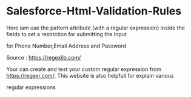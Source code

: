 # Salesforce-Html-Validation-Rules

Here iam use the pattern attribute (with a regular expression) inside the fields to set a restriction for submitting the Input

for Phone Number,Email Address and Password 

Source :
https://regexlib.com/

Your can create and test your  custom regular expression from https://regexr.com/. This website is also helpfull for explain various

regular expressions
